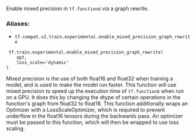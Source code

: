 Enable mixed precision in `tf.function`s via a graph rewrite.
### Aliases:
- `tf.compat.v2.train.experimental.enable_mixed_precision_graph_rewrite`

```
 tf.train.experimental.enable_mixed_precision_graph_rewrite(
    opt,
    loss_scale='dynamic'
)
```
Mixed precision is the use of both float16 and float32 when training a model, and is used to make the model run faster. This function will use mixed precision to speed up the execution time of `tf.function`s when run on a GPU. It does this by changing the dtype of certain operations in the function's graph from float32 to float16.
This function additionally wraps an Optimizer with a LossScaleOptimizer, which is required to prevent underflow in the float16 tensors during the backwards pass. An optimizer must be passed to this function, which will then be wrapped to use loss scaling.
